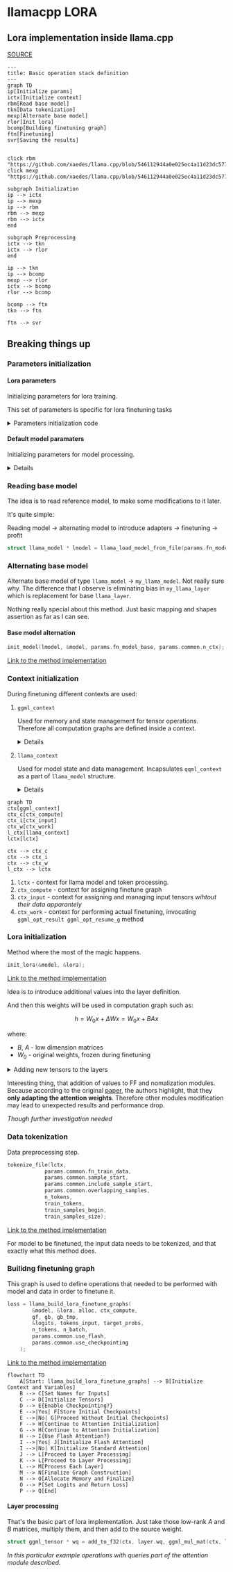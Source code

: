 # llamacpp LORA 

## Lora implementation inside llama.cpp

[SOURCE](https://github.com/xaedes/llama.cpp/tree/finetune-lora)

```mermaid
---
title: Basic operation stack definition
---
graph TD
ip[Initialize params]
ictx[Initialize context]
rbm[Read base model]
tkn[Data tokenization]
mexp[Alternate base model]
rlor[Init lora]
bcomp[Building finetuning graph]
ftn[Finetuning]
svr[Saving the results]


click rbm "https://github.com/xaedes/llama.cpp/blob/546112944a0e025ec4a11d23dc57730041b8d273/examples/finetune/finetune.cpp#L1547"
click mexp "https://github.com/xaedes/llama.cpp/blob/546112944a0e025ec4a11d23dc57730041b8d273/examples/finetune/finetune.cpp#L1551"

subgraph Initialization
ip --> ictx
ip --> mexp
ip --> rbm
rbm --> mexp
rbm --> ictx
end

subgraph Preprocessing
ictx --> tkn
ictx --> rlor
end

ip --> tkn
ip --> bcomp
mexp --> rlor
ictx --> bcomp
rlor --> bcomp

bcomp --> ftn
tkn --> ftn

ftn --> svr
```

## Breaking things up

### Parameters initialization
#### Lora parameters
Initializing parameters for lora training.

This set of parameters is specific for lora finetuning tasks
<details>
<summary>Parameters initialization code</summary>

```c++
static struct train_params get_default_train_params() {
    struct train_params params;
    params.common = get_default_train_params_common();
    params.fn_model_base     = "";
    params.fn_lora_out       = "ggml-lora-ITERATION-f32.gguf";

    params.only_write_lora = false;

    params.f_norm_rms_eps  = 1e-5f;
    params.rope_freq_base  = 10000.0f;
    params.rope_freq_scale = 1.0f;

    params.custom_f_norm_rms_eps  = false;
    params.custom_rope_freq_base  = false;
    params.custom_rope_freq_scale = false;

    params.lora_r      = 4; // lora rank
    params.lora_alpha  = 4; // scale of the lora impact
    params.custom_lora_alpha = false;

    // Specific params for lora ranks
    // Maintaining those ranks should benefit with performance/quality measures.
    // The higher the rank, the more accurate changes introduced by lora, but computation and storage  requirements wbt up as well.
    params.n_rank_attention_norm = 1;
    params.n_rank_wq             = 4;
    params.n_rank_wk             = 4;
    params.n_rank_wv             = 4;
    params.n_rank_wo             = 4;
    params.n_rank_ffn_norm       = 1;
    params.n_rank_w1             = 4;
    params.n_rank_w2             = 4;
    params.n_rank_w3             = 4;
    params.n_rank_tok_embeddings = 4;
    params.n_rank_norm           = 1;
    params.n_rank_output         = 4;

    params.custom_n_rank_attention_norm = false;
    params.custom_n_rank_wq             = false;
    params.custom_n_rank_wk             = false;
    params.custom_n_rank_wv             = false;
    params.custom_n_rank_wo             = false;
    params.custom_n_rank_ffn_norm       = false;
    params.custom_n_rank_w1             = false;
    params.custom_n_rank_w2             = false;
    params.custom_n_rank_w3             = false;
    params.custom_n_rank_tok_embeddings = false;
    params.custom_n_rank_norm           = false;
    params.custom_n_rank_output         = false;

    return params;
}
```

</details>

#### Default model paramaters
Initializing parameters for model processing.

<details>

Defining default parameters values.

This is a parameters for typical llama model.
```c++
struct llama_model_params llama_model_default_params() {
    struct llama_model_params result = {
        /*.n_gpu_layers                =*/ 0,
        /*.main_gpu                    =*/ 0,
        /*.tensor_split                =*/ nullptr,
        /*.progress_callback           =*/ nullptr,
        /*.progress_callback_user_data =*/ nullptr,
        /*.vocab_only                  =*/ false,
        /*.use_mmap                    =*/ true,
        /*.use_mlock                   =*/ false,
    };
#ifdef GGML_USE_METAL
    result.n_gpu_layers = 1;
#endif

    return result;
}
```

Actual parameters meanings
```c++
struct llama_model_params {
        int32_t n_gpu_layers; // number of layers to store in VRAM
        int32_t main_gpu;     // the GPU that is used for scratch and small tensors
        const float * tensor_split; // how to split layers across multiple GPUs (size: LLAMA_MAX_DEVICES)

        // called with a progress value between 0 and 1, pass NULL to disable
        llama_progress_callback progress_callback;
        // context pointer passed to the progress callback
        void * progress_callback_user_data;

        // Keep the booleans together to avoid misalignment during copy-by-value.
        bool vocab_only; // only load the vocabulary, no weights
        bool use_mmap;   // use mmap if possible
        bool use_mlock;  // force system to keep model in RAM
    };
```

</details>

### Reading base model

The idea is to read reference model, to make some modifications to it later. 

It's quite simple:

Reading model -> alternating model to introduce adapters -> finetuning -> profit
```cpp
struct llama_model * lmodel = llama_load_model_from_file(params.fn_model_base, llama_params);
```

### Alternating base model

Alternate base model of type `llama_model` -> `my_llama_model`. Not really sure why. The difference that I observe is eliminating bias in `my_llama_layer` which is replacement for base `llama_layer`.


Nothing really special about this method. Just basic mapping and shapes assertion as far as I can see.
#### Base model alternation

```c++
init_model(lmodel, &model, params.fn_model_base, params.common.n_ctx);
```

[Link to the method implementation](https://github.com/xaedes/llama.cpp/blob/546112944a0e025ec4a11d23dc57730041b8d273/examples/finetune/finetune.cpp#L278)

### Context initialization

During finetuning different contexts are used:

1. `ggml_context`
    
    Used for memory and state management for tensor operations. Therefore all computation graphs are defined inside a context.

    <details>

    ```c++
    struct ggml_context {
        size_t mem_size;
        void * mem_buffer;
        bool   mem_buffer_owned;
        bool   no_alloc;
        bool   no_alloc_save; // this is used to save the no_alloc state when using scratch buffers

        int    n_objects;

        struct ggml_object * objects_begin;
        struct ggml_object * objects_end;

        struct ggml_scratch scratch;
        struct ggml_scratch scratch_save;
    };
    ```

    </details>

2. `llama_context`

    Used for model state and data management. Incapsulates `qqml_context` as a part of `llama_model` structure.

    <details>

    ```c++
        struct llama_context {
        llama_context(const llama_model & model) : model(model), t_load_us(model.t_load_us), t_start_us(model.t_start_us) {}
        ~llama_context() {
            if (model_owner) {
                delete &model;
            }
    #ifdef GGML_USE_METAL
            if (ctx_metal) {
                ggml_metal_free(ctx_metal);
            }
    #endif
            if (alloc) {
                ggml_allocr_free(alloc);
            }
        }

        std::mt19937 rng;

        bool has_evaluated_once = false;

        int64_t t_sample_us = 0;
        int64_t t_eval_us   = 0;
        int64_t t_p_eval_us = 0;

        int32_t n_sample = 0; // number of tokens sampled
        int32_t n_eval   = 0; // number of eval calls
        int32_t n_p_eval = 0; // number of tokens in eval calls for the prompt (with batch size > 1)

        const llama_model & model;

        bool model_owner = false;

        int64_t t_load_us;
        int64_t t_start_us;

        // key + value cache for the self attention
        struct llama_kv_cache kv_self;

        // decode output (2-dimensional array: [n_tokens][n_vocab])
        std::vector<float> logits;
        bool logits_all = false;

        // input embedding (1-dimensional array: [n_embd])
        std::vector<float> embedding;

        // reusable buffer for `struct ggml_graph_plan.work_data`
        std::vector<uint8_t> work_buffer;

        // memory buffers used to evaluate the model
        llama_buffer buf_compute;

        llama_buffer buf_alloc;
        ggml_allocr * alloc = NULL;

    #ifdef GGML_USE_METAL
        ggml_metal_context * ctx_metal = NULL;
    #endif

    #ifdef GGML_USE_MPI
        ggml_mpi_context * ctx_mpi = NULL;
    #endif
    };
    ```

    </details>

```mermaid
graph TD
ctx[ggml_context]
ctx_c[ctx_compute]
ctx_i[ctx_input]
ctx_w[ctx_work]
l_ctx[llama_context]
lctx[lctx]

ctx --> ctx_c
ctx --> ctx_i
ctx --> ctx_w
l_ctx --> lctx
```

1. `lctx` - context for llama model and token processing.
2. `ctx_compute` - context for assigning finetune graph
3. `ctx_input` - context for assigning and managing input tensors *wihtout their data apparantely*
4. `ctx_work` - context for performing actual finetuning, invocating `ggml_opt_result ggml_opt_resume_g` method 

### Lora initialization

Method where the most of the magic happens.

```c++
init_lora(&model, &lora);
```
[Link to the method implementation](https://github.com/xaedes/llama.cpp/blob/546112944a0e025ec4a11d23dc57730041b8d273/examples/finetune/finetune.cpp#L438)

Idea is to introduce additional values into the layer definition.

And then this weights will be used in computation graph such as:
```math
h = W_0x + \Delta Wx = W_0x + BAx
```
where:
- $B$, $A$ - low dimension matrices
- $W_0$ - original weights, frozen during finetuning


<details>
<summary>Adding new tensors to the layers</summary>

```c++
layer.attention_norm_a = ggml_new_tensor_2d(ctx, GGML_TYPE_F32, lparams.n_rank_attention_norm, n_embd);
layer.attention_norm_b = ggml_new_tensor_2d(ctx, GGML_TYPE_F32, lparams.n_rank_attention_norm, 1);

// Additional weights for attention module
layer.wq_a = ggml_new_tensor_2d(ctx, GGML_TYPE_F32, lparams.n_rank_wq, n_embd);
layer.wq_b = ggml_new_tensor_2d(ctx, GGML_TYPE_F32, lparams.n_rank_wq, n_embd);
layer.wk_a = ggml_new_tensor_2d(ctx, GGML_TYPE_F32, lparams.n_rank_wk, n_embd);
layer.wk_b = ggml_new_tensor_2d(ctx, GGML_TYPE_F32, lparams.n_rank_wk, n_embd_gqa);
layer.wv_a = ggml_new_tensor_2d(ctx, GGML_TYPE_F32, lparams.n_rank_wv, n_embd);
layer.wv_b = ggml_new_tensor_2d(ctx, GGML_TYPE_F32, lparams.n_rank_wv, n_embd_gqa);
layer.wo_a = ggml_new_tensor_2d(ctx, GGML_TYPE_F32, lparams.n_rank_wo, n_embd);
layer.wo_b = ggml_new_tensor_2d(ctx, GGML_TYPE_F32, lparams.n_rank_wo, n_embd);

// Additional weight to normalization module
layer.ffn_norm_a = ggml_new_tensor_2d(ctx, GGML_TYPE_F32, lparams.n_rank_ffn_norm, n_embd);
layer.ffn_norm_b = ggml_new_tensor_2d(ctx, GGML_TYPE_F32, lparams.n_rank_ffn_norm, 1);

// Additional weight to Feed-Forward module
layer.w1_a = ggml_new_tensor_2d(ctx, GGML_TYPE_F32, lparams.n_rank_w1, n_embd);
layer.w1_b = ggml_new_tensor_2d(ctx, GGML_TYPE_F32, lparams.n_rank_w1, n_ff);
layer.w2_a = ggml_new_tensor_2d(ctx, GGML_TYPE_F32, lparams.n_rank_w2, n_ff);
layer.w2_b = ggml_new_tensor_2d(ctx, GGML_TYPE_F32, lparams.n_rank_w2, n_embd);
layer.w3_a = ggml_new_tensor_2d(ctx, GGML_TYPE_F32, lparams.n_rank_w3, n_embd);
layer.w3_b = ggml_new_tensor_2d(ctx, GGML_TYPE_F32, lparams.n_rank_w3, n_ff);

```
</details>


Interesting thing, that addition of values to FF and nomalization modules.
Because according to the original [paper](https://arxiv.org/abs/2106.09685), the authors highlight, that they **only adapting the attention weights**. Therefore other modules modification may lead to unexpected results and performance drop. 

*Though further investigation needed*

### Data tokenization

Data preprocessing step.

```c++
tokenize_file(lctx,
            params.common.fn_train_data,
            params.common.sample_start,
            params.common.include_sample_start,
            params.common.overlapping_samples,
            n_tokens,
            train_tokens,
            train_samples_begin,
            train_samples_size);
```

[Link to the method implementation](https://github.com/xaedes/llama.cpp/blob/546112944a0e025ec4a11d23dc57730041b8d273/common/train.cpp#L820)

For model to be finetuned, the input data needs to be tokenized, and that exactly what this method does.

### Builidng finetuning graph

This graph is used to define operations that needed to be performed with model and data in order to finetune it.
```c++
loss = llama_build_lora_finetune_graphs(
        &model, &lora, alloc, ctx_compute,
        gf, gb, gb_tmp,
        &logits, tokens_input, target_probs,
        n_tokens, n_batch,
        params.common.use_flash,
        params.common.use_checkpointing
    );
```

[Link to the method implementation](https://github.com/xaedes/llama.cpp/blob/546112944a0e025ec4a11d23dc57730041b8d273/examples/finetune/finetune.cpp#L584)

```mermaid
flowchart TD
    A[Start: llama_build_lora_finetune_graphs] --> B[Initialize Context and Variables]
    B --> C[Set Names for Inputs]
    C --> D[Initialize Tensors]
    D --> E{Enable Checkpointing?}
    E -->|Yes| F[Store Initial Checkpoints]
    E -->|No| G[Proceed Without Initial Checkpoints]
    F --> H[Continue to Attention Initialization]
    G --> H[Continue to Attention Initialization]
    H --> I{Use Flash Attention?}
    I -->|Yes| J[Initialize Flash Attention]
    I -->|No| K[Initialize Standard Attention]
    J --> L[Proceed to Layer Processing]
    K --> L[Proceed to Layer Processing]
    L --> M[Process Each Layer]
    M --> N[Finalize Graph Construction]
    N --> O[Allocate Memory and Finalize]
    O --> P[Set Logits and Return Loss]
    P --> Q[End]

```

#### Layer processing

That's the basic part of lora implementation. Just take those low-rank $A$ and $B$ matrices, multiply them, and then add to the source weight.

```c++
struct ggml_tensor * wq = add_to_f32(ctx, layer.wq, ggml_mul_mat(ctx, llayer.wq_a, llayer.wq_b));
```
*In this particular example operations with queries part of the attention module described.*